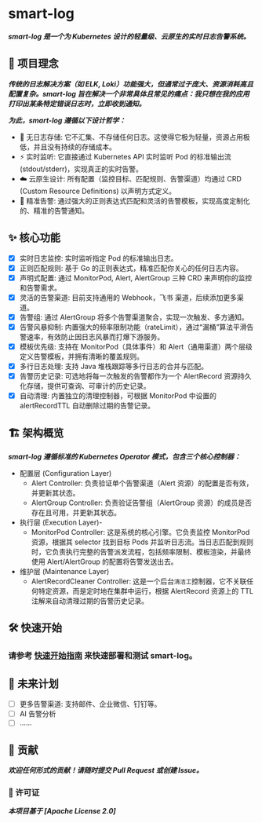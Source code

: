# smart-log
***smart-log 是一个为 Kubernetes 设计的轻量级、云原生的实时日志告警系统。***

## 🌟 项目理念
***传统的日志解决方案（如 ELK, Loki）功能强大，但通常过于庞大、资源消耗高且配置复杂。smart-log 旨在解决一个非常具体且常见的痛点：我只想在我的应用打印出某条特定错误日志时，立即收到通知。***

***为此，smart-log 遵循以下设计哲学：***

- 🚫 无日志存储: 它不汇集、不存储任何日志。这使得它极为轻量，资源占用极低，并且没有持续的存储成本。
- ⚡️ 实时监听: 它直接通过 Kubernetes API 实时监听 Pod 的标准输出流 (stdout/stderr)，实现真正的实时告警。
- ☁️ 云原生设计: 所有配置（监控目标、匹配规则、告警渠道）均通过 CRD (Custom Resource Definitions) 以声明方式定义。
- 🎯 精准告警: 通过强大的正则表达式匹配和灵活的告警模板，实现高度定制化的、精准的告警通知。

## ✨ 核心功能
- [X] 实时日志监控: 实时监听指定 Pod 的标准输出日志。
- [X] 正则匹配规则: 基于 Go 的正则表达式，精准匹配你关心的任何日志内容。
- [X] 声明式配置: 通过 MonitorPod, Alert, AlertGroup 三种 CRD 来声明你的监控和告警需求。
- [X] 灵活的告警渠道: 目前支持通用的 Webhook，飞书 渠道，后续添加更多渠道。
- [X] 告警组: 通过 AlertGroup 将多个告警渠道聚合，实现一次触发、多方通知。
- [X] 告警风暴抑制: 内置强大的频率限制功能（rateLimit），通过“漏桶”算法平滑告警速率，有效防止因日志风暴而打爆下游服务。
- [X] 模板优先级: 支持在 MonitorPod（具体事件）和 Alert（通用渠道）两个层级定义告警模板，并拥有清晰的覆盖规则。
- [X] 多行日志处理: 支持 Java 堆栈跟踪等多行日志的合并与匹配。
- [X] 告警历史记录: 可选地将每一次触发的告警都作为一个 AlertRecord 资源持久化存储，提供可查询、可审计的历史记录。
- [X] 自动清理: 内置独立的清理控制器，可根据 MonitorPod 中设置的 alertRecordTTL 自动删除过期的告警记录。

## 🏗️ 架构概览
***smart-log 遵循标准的 Kubernetes Operator 模式，包含三个核心控制器：***
- 配置层 (Configuration Layer)
  - Alert Controller: 负责验证单个告警渠道（Alert 资源）的配置是否有效，并更新其状态。
  - AlertGroup Controller: 负责验证告警组（AlertGroup 资源）的成员是否存在且可用，并更新其状态。
- 执行层 (Execution Layer)-
  - MonitorPod Controller: 这是系统的核心引擎。它负责监控 MonitorPod 资源，根据其 selector 找到目标 Pods 并监听日志流。当日志匹配到规则时，它负责执行完整的告警派发流程，包括频率限制、模板渲染，并最终使用 Alert/AlertGroup 的配置将告警发送出去。
- 维护层 (Maintenance Layer)
  - AlertRecordCleaner Controller: 这是一个后台`清洁工`控制器，它不关联任何特定资源，而是定时地在集群中运行，根据 AlertRecord 资源上的 TTL 注解来自动清理过期的告警历史记录。

## 🛠️ 快速开始
### 请参考 [快速开始指南](./quick-start/README.md) 来快速部署和测试 smart-log。

## 🔮 未来计划
- [ ] 更多告警渠道: 支持邮件、企业微信、钉钉等。
- [ ] AI 告警分析
- [ ] ......

## 🤝 贡献
***欢迎任何形式的贡献！请随时提交 Pull Request 或创建 Issue。***

### 📄 许可证
***本项目基于 [Apache License 2.0]***
